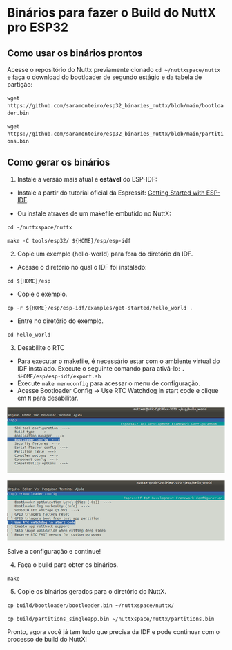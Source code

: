 # Binários para fazer o Build do NuttX pro ESP32

## Como usar os binários prontos 

Acesse o repositório do Nuttx previamente clonado
 `cd ~/nuttxspace/nuttx`
e faça o download do bootloader de segundo estágio e da tabela de partição:

`wget https://github.com/saramonteiro/esp32_binaries_nuttx/blob/main/bootloader.bin`

`wget https://github.com/saramonteiro/esp32_binaries_nuttx/blob/main/partitions.bin`


## Como gerar os binários

1. Instale a versão mais atual e **estável** do ESP-IDF:

  * Instale a partir do tutorial oficial da Espressif: [Getting Started with ESP-IDF](https://docs.espressif.com/projects/esp-idf/en/stable/get-started/index.html).
  
  * Ou instale através de um makefile embutido no NuttX:
  
  `cd ~/nuttxspace/nuttx`
  
  `make -C tools/esp32/ ${HOME}/esp/esp-idf`

2. Copie um exemplo (hello-world) para fora do diretório da IDF.

 * Acesse o diretório no qual o IDF foi instalado:
 
 `cd ${HOME}/esp`
 
 * Copie o exemplo.

 `cp -r ${HOME}/esp/esp-idf/examples/get-started/hello_world .`
 
 * Entre no diretório do exemplo.
 
  `cd hello_world`
  
3. Desabilite o RTC 

 * Para executar o makefile, é necessário estar com o ambiente virtual do IDF instalado. Execute o seguinte comando para ativá-lo:
 `. $HOME/esp/esp-idf/export.sh`
 * Execute `make menuconfig` para acessar o menu de configuração.
 * Acesse Bootloader Config -> Use RTC Watchdog in start code e clique em `N` para desabilitar.
 
 ![Selecione Boot Config](https://github.com/saramonteiro/esp32_binaries_nuttx/blob/main/bootconfig.png)
 
 ![Desabilite o watchdog RTC no código de inicialização](https://github.com/saramonteiro/esp32_binaries_nuttx/blob/main/rtcdisable.png)
 
 Salve a configuração e continue!

4. Faça o build para obter os binários.

`make`

5. Copie os binários gerados para o diretório do NuttX.

`cp build/bootloader/bootloader.bin ~/nuttxspace/nuttx/`

`cp build/partitions_singleapp.bin ~/nuttxspace/nuttx/partitions.bin`

Pronto, agora você já tem tudo que precisa da IDF e pode continuar com o processo de build do NuttX!


